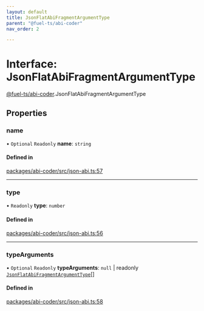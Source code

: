 ```yaml
---
layout: default
title: JsonFlatAbiFragmentArgumentType
parent: "@fuel-ts/abi-coder"
nav_order: 2

---
```


# Interface: JsonFlatAbiFragmentArgumentType

[@fuel-ts/abi-coder](../index.md).JsonFlatAbiFragmentArgumentType

## Properties

### name

• `Optional` `Readonly` **name**: `string`

#### Defined in

[packages/abi-coder/src/json-abi.ts:57](https://github.com/FuelLabs/fuels-ts/blob/master/packages/abi-coder/src/json-abi.ts#L57)

___

### type

• `Readonly` **type**: `number`

#### Defined in

[packages/abi-coder/src/json-abi.ts:56](https://github.com/FuelLabs/fuels-ts/blob/master/packages/abi-coder/src/json-abi.ts#L56)

___

### typeArguments

• `Optional` `Readonly` **typeArguments**: ``null`` \| readonly [`JsonFlatAbiFragmentArgumentType`](JsonFlatAbiFragmentArgumentType.md)[]

#### Defined in

[packages/abi-coder/src/json-abi.ts:58](https://github.com/FuelLabs/fuels-ts/blob/master/packages/abi-coder/src/json-abi.ts#L58)
